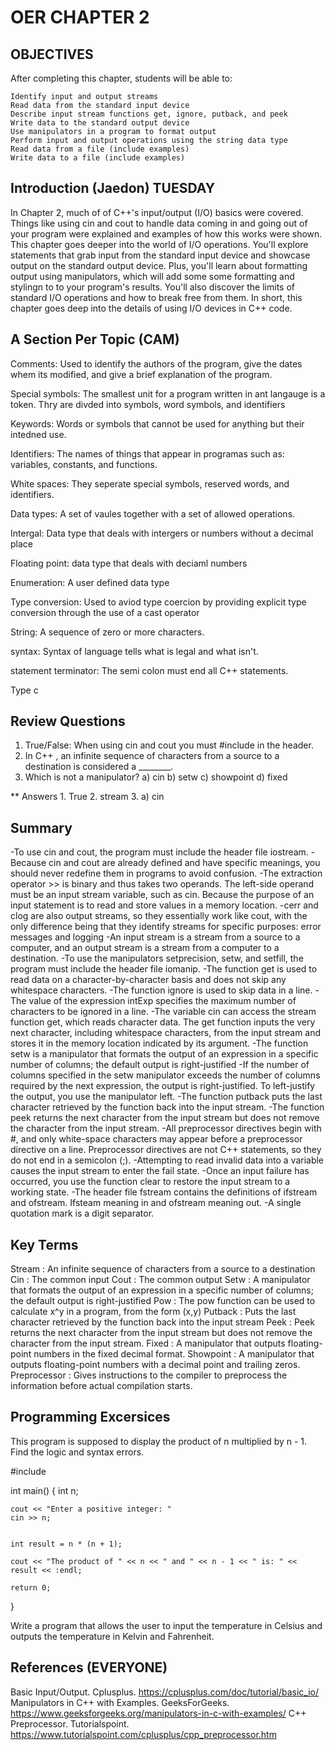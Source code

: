 # OER CHAPTER 2

## OBJECTIVES
After completing this chapter, students will be able to:

    Identify input and output streams
    Read data from the standard input device
    Describe input stream functions get, ignore, putback, and peek
    Write data to the standard output device
    Use manipulators in a program to format output
    Perform input and output operations using the string data type
    Read data from a file (include examples)
    Write data to a file (include examples)

## Introduction (Jaedon) TUESDAY
In Chapter 2, much of of C++'s input/output (I/O) basics were covered. Things like using cin and cout 
to handle data coming in and going out of your program were explained and examples of how this works were shown. 
This chapter goes deeper into the world of I/O operations. You'll explore statements that grab input from the standard 
input device and showcase output on the standard output device. Plus, you'll learn about formatting output using manipulators, 
which will add some some formatting and stylingn to to your program's results. You'll also discover the limits of standard 
I/O operations and how to break free from them. In short, this chapter goes deep into the details of using I/O devices in C++ code.

## A Section Per Topic (CAM)

Comments: Used to identify the authors of the program, give the dates whem its modified, and give a brief explanation of the program.

Special symbols: The smallest unit for a program written in ant langauge is a token. Thry are divded into symbols, word symbols, and identifiers 

Keywords: Words or symbols that cannot be used for anything but their intedned use. 

Identifiers: The names of things that appear in programas such as: variables, constants, and functions. 

White spaces: They seperate special symbols, reserved words, and identifiers.

Data types: A set of vaules together with a set of allowed operations.

Intergal: Data type that deals with intergers or numbers without a decimal place 

Floating point: data type that deals with deciaml numbers

Enumeration: A user defined data type 

Type conversion: Used to aviod type coercion by providing explicit type conversion through the use of a cast operator 

String: A sequence of zero or more characters.

syntax: Syntax of language tells what is legal and what isn't. 

statement terminator: The semi colon must end all C++ statements. 

Type c
## Review Questions 
1. True/False: When using cin and cout you must #include <iostream> in the header.
2. In C++ , an infinite sequence of characters from a source to a destination is considered a ________.
3. Which is not a manipulator?
a) cin
b) setw
c) showpoint
d) fixed

** Answers 1. True 2. stream 3. a) cin

## Summary
-To use cin and cout, the program must include the header file iostream.
-Because cin and cout are already defined and have specific meanings, you should never redefine them in programs to avoid confusion.
-The extraction operator >> is binary and thus takes two operands. The left-side operand must be an input stream variable, such as cin. Because the purpose of an input statement is to read and store values in a memory location.
-cerr and clog are also output streams, so they essentially work like cout, with the only difference being that they identify streams for specific purposes: error messages and logging
-An input stream is a stream from a source to a computer, and an output stream is a stream from a computer to a destination.
-To use the manipulators setprecision, setw, and setfill, the program must include the header file iomanip.
-The function get is used to read data on a character-by-character basis and does not skip any whitespace characters.
-The function ignore is used to skip data in a line.
-The value of the expression intExp specifies the maximum number of characters to be ignored in a line.
-The variable cin can access the stream function get, which reads character data. The get function inputs the very next character, including whitespace characters, from the input stream and stores it in the memory location indicated by its argument.
-The function setw is a manipulator that formats the output of an expression in a specific number of columns; the default output is right-justified
-If the number of columns specified in the setw manipulator exceeds the number of columns required by the next expression, the output is right-justified. To left-justify the output, you use the manipulator left.
-The function putback puts the last character retrieved by the function back into the input stream.
-The function peek returns the next character from the input stream but does not remove the character from the input stream.
-All preprocessor directives begin with #, and only white-space characters may appear before a preprocessor directive on a line. Preprocessor directives are not C++ statements, so they do not end in a semicolon (;).
-Attempting to read invalid data into a variable causes the input stream to enter the fail state.
-Once an input failure has occurred, you use the function clear to restore the input stream to a working state.
-The header file fstream contains the definitions of ifstream and ofstream. Ifsteam meaning in and ofstream meaning out.
-A single quotation mark is a digit separator.

## Key Terms
Stream
        : An infinite sequence of characters from a source to a destination
Cin
        : The common input
Cout
        : The common output
Setw
        : A manipulator that formats the output of an expression in a specific number of columns; the default output is right-justified
Pow
        : The pow function can be used to calculate x^y in a program, from the form (x,y)
Putback
        : Puts the last character retrieved by the function back into the input stream
Peek
        : Peek returns the next character from the input stream but does not remove the character from the input stream.
Fixed
        : A manipulator that outputs floating-point numbers in the fixed decimal format.
Showpoint
        : A manipulator that outputs floating-point numbers with a decimal point and trailing zeros.
Preprocessor
        : Gives instructions to the compiler to preprocess the information before actual compilation starts.

## Programming Excersices

This program is supposed to display the product of n multiplied by n - 1. Find the logic and syntax errors. 

#include <iostream>

int main() {
    int n;


    cout << "Enter a positive integer: "
    cin >> n;

    
    int result = n * (n + 1);  

    cout << "The product of " << n << " and " << n - 1 << " is: " << result << :endl;

    return 0;
}

Write a program that allows the user to input the temperature in Celsius and outputs the temperature in Kelvin and Fahrenheit. 


## References (EVERYONE)
Basic Input/Output. Cplusplus. https://cplusplus.com/doc/tutorial/basic_io/
Manipulators in C++ with Examples. GeeksForGeeks. https://www.geeksforgeeks.org/manipulators-in-c-with-examples/
C++ Preprocessor. Tutorialspoint. https://www.tutorialspoint.com/cplusplus/cpp_preprocessor.htm 

